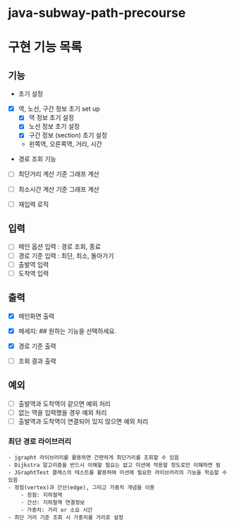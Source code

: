 # java-subway-path-precourse
# 구현 기능 목록
## 기능
- 초기 설정 
- [x] 역, 노선, 구간 정보 초기 set up
    - [x] 역 정보 초기 설정
    - [x] 노선 정보 초기 설정
    - [x] 구간 정보 (section) 초기 설정
    -  왼쪽역, 오른쪽역, 거리, 시간
  
- 경로 조회 기능
- [ ] 최단거리 계산 기준 그래프 계산
- [ ] 최소시간 계산 기준 그래프 계산

- [ ] 재입력 로직 


## 입력
- [ ] 메인 옵션 입력 : 경로 조회, 종료
- [ ] 경로 기준 입력 : 최단, 최소, 돌아가기
- [ ] 출발역 입력
- [ ] 도착역 입력

## 출력
- [x] 메인화면 출력
- [x] 메세지: ## 원하는 기능을 선택하세요.
- [x] 경로 기준 출력
- [ ] 조회 결과 출력


## 예외
- [ ] 출발역과 도착역이 같으면 예외 처리
- [ ] 없는 역을 입력했을 경우 예외 처리
- [ ] 출발역과 도착역이 연결되어 있지 않으면 예외 처리

### 최단 경로 라이브러리
    - jgrapht 라이브러리를 활용하면 간편하게 최단거리를 조회할 수 있음
    - Dijkstra 알고리즘을 반드시 이해할 필요는 없고 미션에 적용할 정도로만 이해하면 됨
    - JGraphtTest 클래스의 테스트를 활용하여 미션에 필요한 라이브러리의 기능을 학습할 수 있음
    - 정점(vertex)과 간선(edge), 그리고 가중치 개념을 이용
        - 정점: 지하철역
        - 간선: 지하철역 연결정보
        - 가중치: 거리 or 소요 시간
    - 최단 거리 기준 조회 시 가중치를 거리로 설정